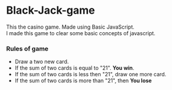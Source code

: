 # Black-Jack-game
This the casino game. Made using Basic JavaScript.<br/>
I made this game to clear some basic concepts of javascript. 

### Rules of game
- Draw a two new card.
- If the sum of two cards is equal to "21". **You win**.
- If the sum of two cards is less then "21", draw one more card.
- If the sum of two cards is more than "21", then **You lose**



